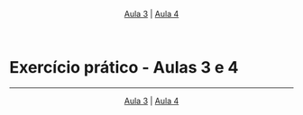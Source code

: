 <p align="center"><a href="../aula03">Aula 3</a> | <a href="../aula04">Aula 4</a></p>
<br/>

# Exercício prático - Aulas 3 e 4

---
<p align="center"><a href="../aula03">Aula 3</a> | <a href="../aula04">Aula 4</a></p>
